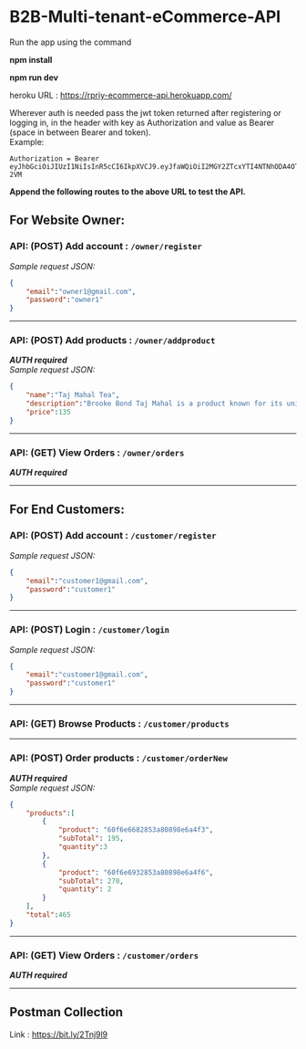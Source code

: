 # B2B-Multi-tenant-eCommerce-API

Run the app using the command 

__npm install__


__npm run dev__


heroku URL : 
https://rpriy-ecommerce-api.herokuapp.com/

Wherever auth is needed pass the jwt token returned after registering or logging in, in the header with key as Authorization and value as Bearer <token> (space in between Bearer and token).  
Example:
```
Authorization = Bearer eyJhbGciOiJIUzI1NiIsInR5cCI6IkpXVCJ9.eyJfaWQiOiI2MGY2ZTcxYTI4NTNhODA4OThlNmE0ZmUiLCJpYXQiOjE2MjY3OTM3NTR9.UWiOdht2OZcF4XEdEvIDsekfzl8IB0DiztfmC0C-2VM
```  

**Append the following routes to the above URL to test the API.**  

## For Website Owner:

### API: **(POST)** Add account : `/owner/register`  
*Sample request JSON:*  
```JSON
{
    "email":"owner1@gmail.com",
    "password":"owner1"
}
```  
---

### API: **(POST)** Add products : `/owner/addproduct`
***AUTH required***  
*Sample request JSON:*  
```JSON
{
    "name":"Taj Mahal Tea",
    "description":"Brooke Bond Taj Mahal is a product known for its unique flavor and aroma attained through the selection of the finest tea leaves available.",
    "price":135
}
``` 
---

### API: **(GET)** View Orders : `/owner/orders`
***AUTH required***  

---

## For End Customers:

### API: **(POST)** Add account : `/customer/register`
*Sample request JSON:*  
```JSON
{
    "email":"customer1@gmail.com",
    "password":"customer1"
}
```  
---

### API: **(POST)** Login : `/customer/login` 
*Sample request JSON:*  
```JSON
{
    "email":"customer1@gmail.com",
    "password":"customer1"
}
```  
---

### API: **(GET)** Browse Products : `/customer/products`
---

### API: **(POST)** Order products : `/customer/orderNew`
***AUTH required***  
*Sample request JSON:*  
```JSON
{
    "products":[
        {
            "product": "60f6e6682853a80898e6a4f3",
            "subTotal": 195,
            "quantity":3
        },
        {
            "product": "60f6e6932853a80898e6a4f6",
            "subTotal": 270,
            "quantity": 2
        }
    ],
    "total":465
}
```  
---

### API: **(GET)** View Orders : `/customer/orders`
***AUTH required***  

---

## Postman Collection
Link : https://bit.ly/2Tnj9l9
